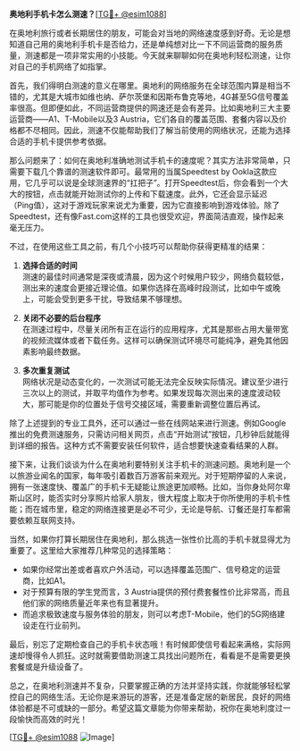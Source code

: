 **奥地利手机卡怎么测速？**[[TG💪+ @esim1088](https://t.me/s/esim1088)]

在奥地利旅行或者长期居住的朋友，可能会对当地的网络速度感到好奇。无论是想知道自己用的奥地利手机卡是否给力，还是单纯想对比一下不同运营商的服务质量，测速都是一项非常实用的小技能。今天就来聊聊如何在奥地利轻松测速，让你对自己的手机网络了如指掌。

首先，我们得明白测速的意义在哪里。奥地利的网络服务在全球范围内算是相当不错的，尤其是大城市如维也纳、萨尔茨堡和因斯布鲁克等地，4G甚至5G信号覆盖率很高。但即便如此，不同运营商提供的网速还是会有差异。比如奥地利三大主要运营商——A1、T-Mobile以及3 Austria，它们各自的覆盖范围、套餐内容以及价格都不尽相同。因此，测速不仅能帮助我们了解当前使用的网络状况，还能为选择合适的手机卡提供参考依据。

那么问题来了：如何在奥地利准确地测试手机卡的速度呢？其实方法非常简单，只需要下载几个靠谱的测速软件即可。最常用的当属Speedtest by Ookla这款应用，它几乎可以说是全球测速界的“扛把子”。打开Speedtest后，你会看到一个大大的按钮，点击就能开始测试你的上传和下载速度。此外，它还会显示延迟（Ping值），这对于游戏玩家来说尤为重要，因为它直接影响到游戏体验。除了Speedtest，还有像Fast.com这样的工具也很受欢迎，界面简洁直观，操作起来毫无压力。

不过，在使用这些工具之前，有几个小技巧可以帮助你获得更精准的结果：

1. **选择合适的时间**  
   测速的最佳时间通常是深夜或清晨，因为这个时候用户较少，网络负载较低，测出来的速度会更接近理论值。如果你选择在高峰时段测试，比如中午或晚上，可能会受到更多干扰，导致结果不够理想。

2. **关闭不必要的后台程序**  
   在测速过程中，尽量关闭所有正在运行的应用程序，尤其是那些占用大量带宽的视频流媒体或者下载任务。这样可以确保测试环境尽可能纯净，避免其他因素影响最终数据。

3. **多次重复测试**  
   网络状况是动态变化的，一次测试可能无法完全反映实际情况。建议至少进行三次以上的测试，并取平均值作为参考。如果发现每次测出来的速度波动较大，那可能是你的位置处于信号交接区域，需要重新调整位置后再试。

除了上述提到的专业工具外，还可以通过一些在线网站来进行测速。例如Google推出的免费测速服务，只需访问相关网页，点击“开始测试”按钮，几秒钟后就能得到详细的报告。这种方式不需要安装任何软件，适合想要快速查看结果的人群。

接下来，让我们谈谈为什么在奥地利要特别关注手机卡的测速问题。奥地利是一个以旅游业闻名的国家，每年吸引着数百万游客前来观光。对于短期停留的人来说，拥有一张速度快、覆盖广的手机卡无疑能让旅途更加顺畅。比如，当你身处阿尔卑斯山区时，能否实时分享照片给家人朋友，很大程度上取决于你所使用的手机卡性能；而在城市里，稳定的网络连接更是必不可少，无论是导航、订餐还是打车都需要依赖互联网支持。

当然，如果你打算长期居住在奥地利，那么挑选一张性价比高的手机卡就显得尤为重要了。这里给大家推荐几种常见的选择策略：

- 如果你经常出差或者喜欢户外活动，可以选择覆盖范围广、信号稳定的运营商，比如A1。
- 对于预算有限的学生党而言，3 Austria提供的预付费套餐性价比非常高，而且他们家的网络质量近年来也有显著提升。
- 而追求极致速度与服务体验的朋友，则可以考虑T-Mobile，他们的5G网络建设走在行业前列。

最后，别忘了定期检查自己的手机卡状态哦！有时候即使信号看起来满格，实际网速却慢得令人抓狂。这时就需要借助测速工具找出问题所在，看看是不是需要更换套餐或是升级设备了。

总之，在奥地利测速并不复杂，只要掌握正确的方法并坚持实践，你就能够轻松掌控自己的网络生活。无论你是来游玩的游客，还是准备定居的新居民，良好的网络体验都是不可或缺的一部分。希望这篇文章能为你带来帮助，祝你在奥地利度过一段愉快而高效的时光！

[[TG💪+ @esim1088](https://t.me/s/esim1088) ![Image](https://i.postimg.cc/4NQfJmqS/Snipaste-2025-05-13-00-14-12.png)]